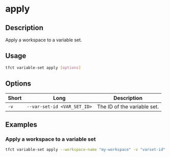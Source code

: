 # apply

## Description

Apply a workspace to a variable set.

## Usage

```bash
tfct variable-set apply [options]
```

## Options

| Short | Long                        | Description                 |
| ----- | --------------------------- | --------------------------- |
| `-v`  | `--var-set-id <VAR_SET_ID>` | The ID of the variable set. |

## Examples

### Apply a workspace to a variable set

```bash
tfct variable-set apply --workspace-name "my-workspace" -v "varset-id"
```
